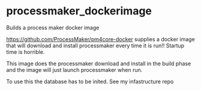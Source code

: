 # processmaker_dockerimage
Builds a process maker docker image

https://github.com/ProcessMaker/pm4core-docker supplies a docker image that will
download and install processmaker every time it is run!! Startup time is horrible.

This image does the processmaker download and install in the build phase and the
image will just launch processmaker when run.

To use this the database has to be inited. See my infastructure repo
